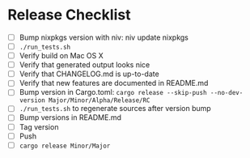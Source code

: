 # Release Checklist

- [ ] Bump nixpkgs version with niv: niv update nixpkgs
- [ ] `./run_tests.sh`
- [ ] Verify build on Mac OS X
- [ ] Verify that generated output looks nice
- [ ] Verify that CHANGELOG.md is up-to-date
- [ ] Verify that new features are documented in README.md
- [ ] Bump version in Cargo.toml: `cargo release --skip-push --no-dev-version Major/Minor/Alpha/Release/RC`
- [ ] `./run_tests.sh` to regenerate sources after version bump
- [ ] Bump versions in README.md
- [ ] Tag version
- [ ] Push
- [ ] `cargo release Minor/Major`
